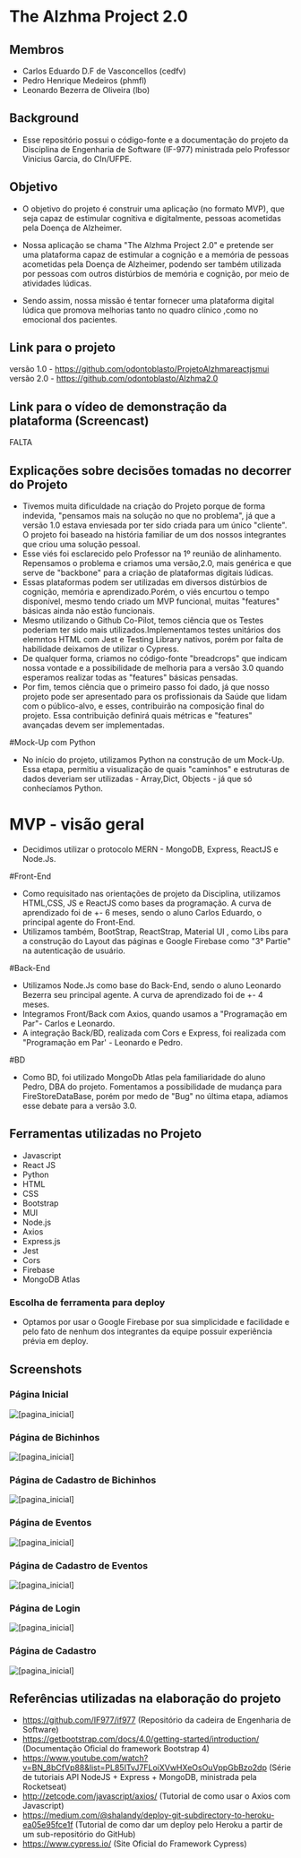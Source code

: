 
# The Alzhma Project 2.0
## Membros
* Carlos Eduardo D.F de Vasconcellos (cedfv)
* Pedro Henrique Medeiros (phmfl)
* Leonardo Bezerra de Oliveira (lbo)

## Background
* Esse repositório possui o código-fonte e a documentação do projeto da Disciplina de Engenharia de Software (IF-977) ministrada pelo Professor Vinicius Garcia, do CIn/UFPE.

## Objetivo
* O objetivo do projeto é construir uma aplicação (no formato MVP), que seja capaz de estimular cognitiva e digitalmente, pessoas acometidas pela Doença de Alzheimer.

* Nossa aplicação se chama "The Alzhma Project 2.0" e pretende ser uma plataforma capaz de estimular a cognição e a memória de pessoas acometidas pela Doença de Alzheimer, podendo ser também utilizada por  pessoas com outros distúrbios de memória e cognição, por meio de atividades lúdicas.
* Sendo assim, nossa missão é tentar fornecer uma plataforma digital lúdica que promova melhorias tanto no quadro clínico ,como no emocional dos pacientes.

## Link para o projeto
versão 1.0 - https://github.com/odontoblasto/ProjetoAlzhmareactjsmui
versão 2.0 - https://github.com/odontoblasto/Alzhma2.0

## Link para o vídeo de demonstração da plataforma (Screencast)
FALTA

## Explicações sobre decisões tomadas no decorrer do Projeto

* Tivemos muita dificuldade na criação do Projeto porque de forma indevida, "pensamos mais na solução no que no problema", já que a versão 1.0 estava enviesada por ter sido criada para um único "cliente". O projeto foi baseado na história familiar de um dos nossos integrantes que criou uma solução pessoal.
* Esse viés foi esclarecido pelo Professor na 1º reunião de alinhamento. Repensamos o problema e criamos uma versão,2.0, mais genérica e que serve de "backbone" para a criação de plataformas digitais lúdicas.
* Essas plataformas podem ser utilizadas em diversos distúrbios de cognição, memória e aprendizado.Porém, o viés encurtou o tempo disponível, mesmo tendo criado um MVP funcional, muitas "features" básicas ainda não estão funcionais.
* Mesmo utilizando o Github Co-Pilot, temos ciência que os Testes poderiam ter sido mais utilizados.Implementamos testes unitários dos elemntos HTML com Jest e Testing Library nativos, porém por falta de habilidade deixamos de utilizar o Cypress.
* De qualquer forma, criamos no código-fonte "breadcrops" que indicam nossa vontade e a possibilidade de melhoria para a versão 3.0 quando esperamos realizar todas as "features" básicas pensadas.
* Por fim, temos ciência que o primeiro passo foi dado, já que nosso projeto pode ser apresentado para os profissionais da Saúde que lidam com o público-alvo, e esses, contribuirão na composição final do projeto.
Essa contribuição definirá quais métricas e "features" avançadas devem ser implementadas.

#Mock-Up com Python

* No início do projeto, utilizamos Python na construção de um Mock-Up. Essa etapa, permitiu a visualização de quais "caminhos" e estruturas de dados deveriam ser utilizadas - Array,Dict, Objects - já que só conhecíamos Python.
# MVP - visão geral

* Decidimos utilizar o protocolo MERN - MongoDB, Express, ReactJS e Node.Js.

#Front-End

* Como requisitado nas orientações de projeto da Disciplina, utilizamos HTML,CSS, JS e ReactJS como
bases da programação. A curva de aprendizado foi de +- 6 meses, sendo o aluno Carlos Eduardo, o principal agente do Front-End.
* Utilizamos também, BootStrap, ReactStrap, Material UI , como Libs para a construção do Layout das páginas e  Google Firebase como "3° Partie" na autenticação de usuário.

#Back-End

* Utilizamos Node.Js como base do Back-End, sendo o aluno Leonardo Bezerra seu principal agente. A curva de aprendizado foi de +- 4 meses.
* Integramos Front/Back com Axios, quando usamos a "Programação em Par"- Carlos e Leonardo.
* A integração Back/BD, realizada com Cors e Express, foi realizada com "Programação em Par' - Leonardo e Pedro. 

#BD

* Como BD, foi utilizado MongoDb Atlas pela familiaridade do aluno Pedro, DBA do projeto. Fomentamos a possibilidade de mudança para FireStoreDataBase, porém por medo de "Bug" no última etapa, adiamos esse debate para a versão 3.0. 

## Ferramentas utilizadas no Projeto
* Javascript
* React JS
* Python
* HTML
* CSS
* Bootstrap 
* MUI
* Node.js
* Axios
* Express.js
* Jest
* Cors
* Firebase
* MongoDB Atlas

### Escolha de ferramenta para deploy
* Optamos por usar o Google Firebase por sua simplicidade e facilidade e pelo fato de nenhum dos integrantes da equipe possuir experiência prévia em deploy.

## Screenshots
### Página Inicial
![[pagina_inicial]](assets/adotaai-pagina_inicial.png)
### Página de Bichinhos
![[pagina_inicial]](assets/adotaai-pagina_bichinhos.png)
### Página de Cadastro de Bichinhos
![[pagina_inicial]](assets/adotaai-pagina_cadastro_bichinhos.png)
### Página de Eventos
![[pagina_inicial]](assets/adotaai-pagina_eventos.png)
### Página de Cadastro de Eventos
![[pagina_inicial]](assets/adotaai-pagina_cadastro_eventos.png)
### Página de Login
![[pagina_inicial]](assets/adotaai-pagina_login.png)
### Página de Cadastro
![[pagina_inicial]](assets/adotaai-pagina_cadastro.png)

## Referências utilizadas na elaboração do projeto
* https://github.com/IF977/if977 (Repositório da cadeira de Engenharia de Software)
* https://getbootstrap.com/docs/4.0/getting-started/introduction/ (Documentação Oficial do framework Bootstrap 4)
* https://www.youtube.com/watch?v=BN_8bCfVp88&list=PL85ITvJ7FLoiXVwHXeOsOuVppGbBzo2dp (Série de tutoriais API NodeJS + Express + MongoDB, ministrada pela Rocketseat)
* http://zetcode.com/javascript/axios/ (Tutorial de como usar o Axios com Javascript)
* https://medium.com/@shalandy/deploy-git-subdirectory-to-heroku-ea05e95fce1f (Tutorial de como dar um deploy pelo Heroku a partir de um sub-repositório do GitHub)
* https://www.cypress.io/ (Site Oficial do Framework Cypress)
